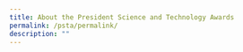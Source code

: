 ```yaml
---
title: About the President Science and Technology Awards
permalink: /psta/permalink/
description: ""
---
```

